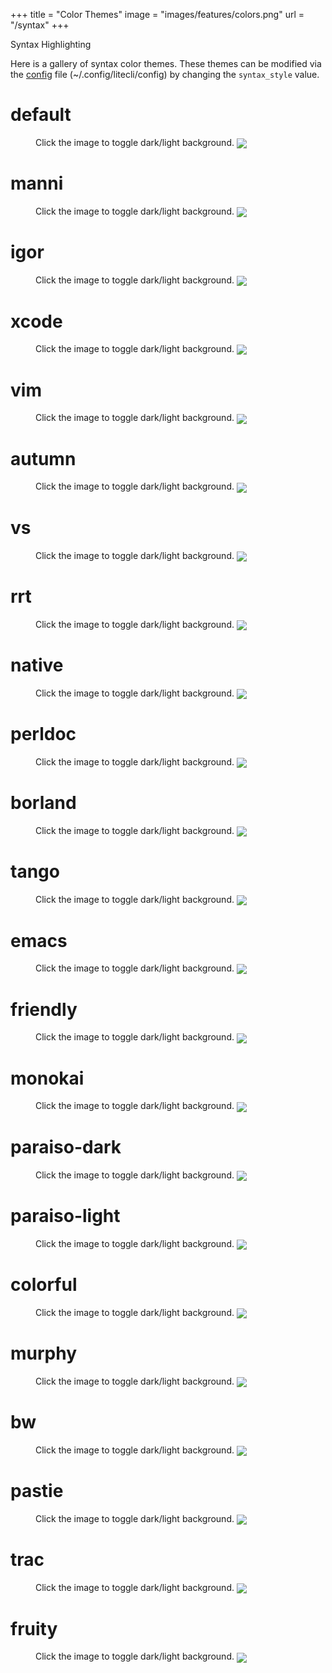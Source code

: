 +++
title = "Color Themes"
image = "images/features/colors.png"
url = "/syntax"
+++

Syntax Highlighting

<!--more-->

Here is a gallery of syntax color themes. These themes can be modified via the
[config](/config) file (~/.config/litecli/config) by changing the
`syntax_style` value.

# default

<figure>
Click the image to toggle dark/light background.
<img src='/images/syntax/light/default.png' align=center data-alt='/images/syntax/dark/default.png'>
</figure>

# manni

<figure>
Click the image to toggle dark/light background.
<img src='/images/syntax/light/manni.png' align=center data-alt='/images/syntax/dark/manni.png'>
</figure>

# igor

<figure>
Click the image to toggle dark/light background.
<img src='/images/syntax/light/igor.png' align=center data-alt='/images/syntax/dark/igor.png'>
</figure>

# xcode

<figure>
Click the image to toggle dark/light background.
<img src='/images/syntax/light/xcode.png' align=center data-alt='/images/syntax/dark/xcode.png'>
</figure>

# vim

<figure>
Click the image to toggle dark/light background.
<img src='/images/syntax/light/vim.png' align=center data-alt='/images/syntax/dark/vim.png'>
</figure>

# autumn

<figure>
Click the image to toggle dark/light background.
<img src='/images/syntax/light/autumn.png' align=center data-alt='/images/syntax/dark/autumn.png'>
</figure>

# vs

<figure>
Click the image to toggle dark/light background.
<img src='/images/syntax/light/vs.png' align=center data-alt='/images/syntax/dark/vs.png'>
</figure>

# rrt

<figure>
Click the image to toggle dark/light background.
<img src='/images/syntax/light/rrt.png' align=center data-alt='/images/syntax/dark/rrt.png'>
</figure>

# native

<figure>
Click the image to toggle dark/light background.
<img src='/images/syntax/light/native.png' align=center data-alt='/images/syntax/dark/native.png'>
</figure>

# perldoc

<figure>
Click the image to toggle dark/light background.
<img src='/images/syntax/light/perldoc.png' align=center data-alt='/images/syntax/dark/perldoc.png'>
</figure>

# borland

<figure>
Click the image to toggle dark/light background.
<img src='/images/syntax/light/borland.png' align=center data-alt='/images/syntax/dark/borland.png'>
</figure>

# tango

<figure>
Click the image to toggle dark/light background.
<img src='/images/syntax/light/tango.png' align=center data-alt='/images/syntax/dark/tango.png'>
</figure>

# emacs

<figure>
Click the image to toggle dark/light background.
<img src='/images/syntax/light/emacs.png' align=center data-alt='/images/syntax/dark/emacs.png'>
</figure>

# friendly

<figure>
Click the image to toggle dark/light background.
<img src='/images/syntax/light/friendly.png' align=center data-alt='/images/syntax/dark/friendly.png'>
</figure>

# monokai

<figure>
Click the image to toggle dark/light background.
<img src='/images/syntax/light/monokai.png' align=center data-alt='/images/syntax/dark/monokai.png'>
</figure>

# paraiso-dark

<figure>
Click the image to toggle dark/light background.
<img src='/images/syntax/light/paraiso-dark.png' align=center data-alt='/images/syntax/dark/paraiso-dark.png'>
</figure>

# paraiso-light

<figure>
Click the image to toggle dark/light background.
<img src='/images/syntax/light/paraiso-light.png' align=center data-alt='/images/syntax/dark/paraiso-light.png'>
</figure>

# colorful

<figure>
Click the image to toggle dark/light background.
<img src='/images/syntax/light/colorful.png' align=center data-alt='/images/syntax/dark/colorful.png'>
</figure>

# murphy

<figure>
Click the image to toggle dark/light background.
<img src='/images/syntax/light/murphy.png' align=center data-alt='/images/syntax/dark/murphy.png'>
</figure>

# bw

<figure>
Click the image to toggle dark/light background.
<img src='/images/syntax/light/bw.png' align=center data-alt='/images/syntax/dark/bw.png'>
</figure>

# pastie

<figure>
Click the image to toggle dark/light background.
<img src='/images/syntax/light/pastie.png' align=center data-alt='/images/syntax/dark/pastie.png'>
</figure>

# trac

<figure>
Click the image to toggle dark/light background.
<img src='/images/syntax/light/trac.png' align=center data-alt='/images/syntax/dark/trac.png'>
</figure>

# fruity

<figure>
Click the image to toggle dark/light background.
<img src='/images/syntax/light/fruity.png' align=center data-alt='/images/syntax/dark/fruity.png'>
</figure>
